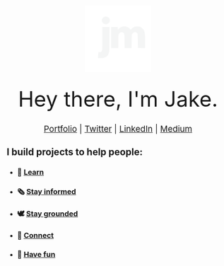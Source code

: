 <div align="center">
  <img alt="Headshot" src="./images/logo-new-nobrdr.svg" width="150"/>
</div>
<p style="font-size: 48px; line-height: 20px;" align="center">Hey there, I'm Jake.</h1>
<p style="font-size: 19px; line-height: 20px;" align="center">
    <a href="https://jakemccambley.com/">Portfolio</a> | 
    <a href="https://twitter.com/JakeMcCambley">Twitter</a> | 
    <a href="https://www.linkedin.com/in/jakemccambley/">LinkedIn</a> | 
    <a href="https://jakemccambley.medium.com/">Medium</a> 
</p>

## I build projects to help people:
- ### 🖤 [Learn](https://mccambley.github.io/US-Racism)
- ### 🗞 [Stay informed](https://github.com/McCambley/news-explorer-frontend)
- ### 🕊 [Stay grounded](https://mccambley.github.io/hacktober-code-jam/)
- ### 📸 [Connect](https://mccambley.students.nomoreparties.site/)
- ### 🥁 [Have fun](https://mccambley.github.io/JSPlayground/projects/drum-kit/index.html)


